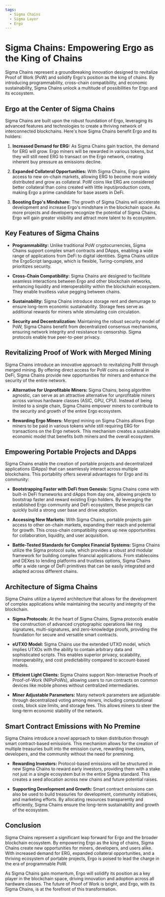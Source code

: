 ```yaml
---
tags:
  - Sigma Chains
  - Sigma Layer
  - Ergo
---
```


# Sigma Chains: Empowering Ergo as the King of Chains

Sigma Chains represent a groundbreaking innovation designed to revitalize Proof of Work (PoW) and solidify Ergo's position as the king of chains. By introducing programmability, cross-chain compatibility, and economic sustainability, Sigma Chains unlock a multitude of possibilities for Ergo and its ecosystem.

## Ergo at the Center of Sigma Chains

Sigma Chains are built upon the robust foundation of Ergo, leveraging its advanced features and technologies to create a thriving network of interconnected blockchains. Here's how Sigma Chains benefit Ergo and its holders:

1. **Increased Demand for ERG:** As Sigma Chains gain traction, the demand for ERG will grow. Ergo miners will be rewarded in various tokens, but they will still need ERG to transact on the Ergo network, creating inherent buy pressure as emissions decline.

2. **Expanded Collateral Opportunities:** With Sigma Chains, Ergo gains access to new on-chain markets, allowing ERG to become more widely distributed and grow as collateral. PoW coins like ERG are considered better collateral than coins created with little input/production costs, making Ergo a prime candidate for base assets in DeFi.

3. **Boosting Ergo's Mindshare:** The growth of Sigma Chains will accelerate development and increase Ergo's mindshare in the blockchain space. As more projects and developers recognize the potential of Sigma Chains, Ergo will gain greater visibility and attract more talent to its ecosystem.

## Key Features of Sigma Chains

- **Programmability:** Unlike traditional PoW cryptocurrencies, Sigma Chains support complex smart contracts and DApps, enabling a wide range of applications from DeFi to digital identities. Sigma Chains utilize the ErgoScript language, which is flexible, Turing-complete, and prioritizes security.

- **Cross-Chain Compatibility:** Sigma Chains are designed to facilitate seamless interactions between Ergo and other blockchain networks, enhancing liquidity and interoperability within the blockchain ecosystem. They enable trustless value pegging between chains.

- **Sustainability:** Sigma Chains introduce storage rent and demurrage to ensure long-term economic sustainability. Storage fees serve as additional rewards for miners while stimulating coin circulation.

- **Security and Decentralization:** Maintaining the robust security model of PoW, Sigma Chains benefit from decentralized consensus mechanisms, ensuring network integrity and resistance to censorship. Sigma protocols enable true peer-to-peer privacy.

## Revitalizing Proof of Work with Merged Mining

Sigma Chains introduce an innovative approach to revitalizing PoW through merged mining. By offering direct access for PoW coins as collateral in DeFi, Sigma Chains provide new opportunities for miners and enhance the security of the entire network.

- **Alternative for Unprofitable Miners:** Sigma Chains, being algorithm agnostic, can serve as an attractive alternative for unprofitable miners across various hardware classes (ASIC, GPU, CPU). Instead of being limited to a single chain, Sigma Chains empower miners to contribute to the security and growth of the entire Ergo ecosystem.

- **Rewarding Ergo Miners:** Merged mining on Sigma Chains allows Ergo miners to be paid in various tokens while still requiring ERG for transactions on the Ergo network. This mechanism creates a sustainable economic model that benefits both miners and the overall ecosystem.

## Empowering Portable Projects and DApps

Sigma Chains enable the creation of portable projects and decentralized applications (DApps) that can seamlessly interact across multiple blockchains. This portability offers several advantages for Ergo and its community:

- **Bootstrapping Faster with DeFi from Genesis:** Sigma Chains come with built-in DeFi frameworks and dApps from day one, allowing projects to bootstrap faster and reward existing Ergo holders. By leveraging the established Ergo community and DeFi ecosystem, these projects can quickly build a strong user base and drive adoption.

- **Accessing New Markets:** With Sigma Chains, portable projects gain access to other on-chain markets, expanding their reach and potential for growth. This cross-chain compatibility opens up new opportunities for collaboration, liquidity, and user acquisition.

- **Battle-Tested Standards for Complex Financial Systems:** Sigma Chains utilize the Sigma protocol suite, which provides a robust and modular framework for building complex financial applications. From stablecoins and DEXes to lending platforms and trustless options, Sigma Chains offer a wide range of DeFi primitives that can be easily integrated and adapted across different chains.

## Architecture of Sigma Chains

Sigma Chains utilize a layered architecture that allows for the development of complex applications while maintaining the security and integrity of the blockchain.

- **Sigma Protocols:** At the heart of Sigma Chains, Sigma protocols enable the construction of advanced cryptographic operations like ring signatures, multi-signatures, and zero-knowledge proofs, providing the foundation for secure and versatile smart contracts.

- **eUTXO Model:** Sigma Chains use the extended UTXO model, which implies UTXOs with the ability to contain arbitrary data and sophisticated scripts. This enables superior privacy, scalability, interoperability, and cost predictability compared to account-based models.

- **Efficient Light Clients:** Sigma Chains support Non-Interactive Proofs of Proof-of-Work (NIPoPoWs), allowing users to run contracts on common devices like mobile phones without centralized intermediaries.

- **Miner Adjustable Parameters:** Many network parameters are adjustable through decentralized voting among miners, including computational costs, block size limits, and storage fees. This allows miners to steer the long-term economic stability of the network.

## Smart Contract Emissions with No Premine

Sigma Chains introduce a novel approach to token distribution through smart contract-based emissions. This mechanism allows for the creation of multiple treasuries built into the emission curve, rewarding investors, developers, and the community without the need for premining.

- **Rewarding Investors:** Protocol-based emissions will be structured in new Sigma Chains to reward early investors, providing them with a stake not just in a single ecosystem but in the entire Sigma standard. This creates a seed allocation across new chains and future potential raises.

- **Supporting Development and Growth:** Smart contract emissions can also be used to build treasuries for development, community initiatives, and marketing efforts. By allocating resources transparently and efficiently, Sigma Chains ensure the long-term sustainability and growth of the ecosystem.

## Conclusion

Sigma Chains represent a significant leap forward for Ergo and the broader blockchain ecosystem. By empowering Ergo as the king of chains, Sigma Chains create new opportunities for miners, developers, and users alike. With increased demand for ERG, expanded collateral opportunities, and a thriving ecosystem of portable projects, Ergo is poised to lead the charge in the era of programmable PoW.

As Sigma Chains gain momentum, Ergo will solidify its position as a key player in the blockchain space, driving innovation and adoption across all hardware classes. The future of Proof of Work is bright, and Ergo, with its Sigma Chains, is at the forefront of this transformation.